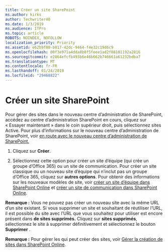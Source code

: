 ```yaml
---
title: Créer un site SharePoint
ms.author: kirks
author: Techwriter40
ms.date: 1/3/2019
ms.audience: ITPro
ms.topic: article
ROBOTS: NOINDEX, NOFOLLOW
localization_priority: Priority
ms.assetid: e62b9f80-b017-42dc-9464-f4e32c19d6c9
ms.openlocfilehash: 00f3e971a4dda8b0f5feee1ad2f08101192a2816
ms.sourcegitcommit: e2864efcfb493b6e46b662b746661a61232bdba7
ms.translationtype: MT
ms.contentlocale: fr-FR
ms.lasthandoff: 01/24/2019
ms.locfileid: "29468822"
---
```

# <a name="create-a-sharepoint-site"></a>Créer un site SharePoint

Pour gérer des sites dans le nouveau centre d’administration de SharePoint, accédez au centre d’administration SharePoint en cours, cliquez sur « Essayer maintenant » dans le coin supérieur droit, puis sélectionnez sites Active. Pour plus d’informations sur le nouveau centre d’administration de SharePoint, voir [en route avec le nouveau centre d’administration de SharePoint.](https://docs.microsoft.com/en-us/sharepoint/get-started-new-admin-center)
  
1. Cliquez sur **Créer**. 
    
2. Sélectionnez cette option pour créer un site d’équipe (qui crée un groupe d’Office 365) ou un site de communication. Pour créer un site classique ou un nouveau site d’équipe qui n’inclut pas un groupe d’Office 365, cliquez sur **autres options**. Pour obtenir des informations sur les nouveaux modèles de site, voir [créer un site d’équipe dans SharePoint Online](https://support.office.com/en-us/article/create-a-team-site-in-sharepoint-ef10c1e7-15f3-42a3-98aa-b5972711777d?ui=en-US&amp;rs=en-US&amp;ad=US) et [créer un site de communication dans SharePoint Online](https://support.office.com/article/7fb44b20-a72f-4d2c-9173-fc8f59ba50eb).
  
 **Remarque :** Vous ne pouvez pas créer un nouveau site avec la même URL d’un site existant. Si vous supprimer un site et souhaitant de réutiliser l’URL, il est possible du site avec l’URL que vous souhaitez pour utiliser est encore présent dans **de sites supprimés.** Cliquez sur **sites supprimés**, sélectionnez le site à supprimer définitivement et sélectionnez le bouton **Supprimer** . 
  
 **Remarque :** Pour gérer les qui peut créer des sites, voir [Gérer la création de sites dans SharePoint Online](https://docs.microsoft.com/en-us/sharepoint/manage-site-creation).
    

